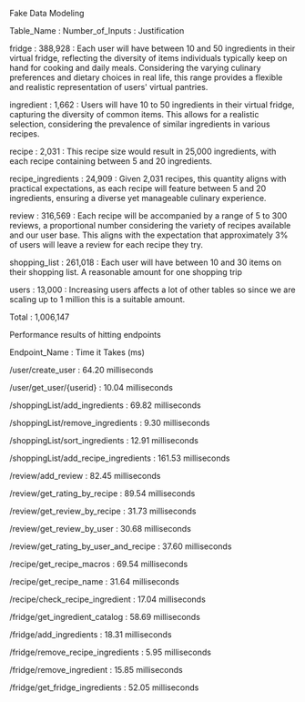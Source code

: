 Fake Data Modeling

Table_Name : Number_of_Inputs : Justification

fridge : 388,928 : Each user will have between 10 and 50 ingredients in their virtual fridge, reflecting the diversity of items individuals typically keep on hand for cooking and daily meals. Considering the varying culinary preferences and dietary choices in real life, this range provides a flexible and realistic representation of users' virtual pantries.

ingredient : 1,662 : Users will have 10 to 50 ingredients in their virtual fridge, capturing the diversity of common items. This allows for a realistic selection, considering the prevalence of similar ingredients in various recipes.

recipe : 2,031 : This recipe size would result in 25,000 ingredients, with each recipe containing between 5 and 20 ingredients.

recipe_ingredients : 24,909 : Given 2,031 recipes, this quantity aligns with practical expectations, as each recipe will feature between 5 and 20 ingredients, ensuring a diverse yet manageable culinary experience.

review : 316,569 : Each recipe will be accompanied by a range of 5 to 300 reviews, a proportional number considering the variety of recipes available and our user base. This aligns with the expectation that approximately 3% of users will leave a review for each recipe they try.

shopping_list : 261,018 : Each user will have between 10 and 30 items on their shopping list. A reasonable amount for one shopping trip

users : 13,000 : Increasing users affects a lot of other tables so since we are scaling up to 1 million this is a suitable amount.

Total : 1,006,147


Performance results of hitting endpoints

Endpoint_Name : Time it Takes (ms)

/user/create_user : 64.20 milliseconds

/user/get_user/{userid} : 10.04 milliseconds

/shoppingList/add_ingredients : 69.82 milliseconds

/shoppingList/remove_ingredients : 9.30 milliseconds

/shoppingList/sort_ingredients : 12.91 milliseconds

/shoppingList/add_recipe_ingredients : 161.53 milliseconds

/review/add_review : 82.45 milliseconds

/review/get_rating_by_recipe : 89.54 milliseconds

/review/get_review_by_recipe : 31.73 milliseconds

/review/get_review_by_user : 30.68 milliseconds

/review/get_rating_by_user_and_recipe : 37.60 milliseconds

/recipe/get_recipe_macros : 69.54 milliseconds

/recipe/get_recipe_name : 31.64 milliseconds

/recipe/check_recipe_ingredient : 17.04 milliseconds

/fridge/get_ingredient_catalog : 58.69 milliseconds

/fridge/add_ingredients : 18.31 milliseconds

/fridge/remove_recipe_ingredients : 5.95 milliseconds

/fridge/remove_ingredient : 15.85 milliseconds

/fridge/get_fridge_ingredients : 52.05 milliseconds





